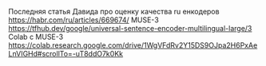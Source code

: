 Последняя статья Давида про оценку качества ru енкодеров https://habr.com/ru/articles/669674/
MUSE-3 https://tfhub.dev/google/universal-sentence-encoder-multilingual-large/3
Colab с MUSE-3 https://colab.research.google.com/drive/1WgVFdRv2Y15DS9OJpa2H6PxAeLnVIGHd#scrollTo=-uT8ddO7k0Kk
